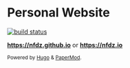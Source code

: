 # Personal Website

<p align="left">
  <a href="https://github.com/nfdz/nfdz.github.io/actions/workflows/cd.yaml">
    <img alt="build status" src="https://github.com/nfdz/nfdz.github.io/actions/workflows/cd.yaml/badge.svg">
  </a>
</p>

**https://nfdz.github.io** or **https://nfdz.io**

<small>Powered by <a href="https://gohugo.io/" target="_blank">Hugo</a> & <a href="https://github.com/adityatelange/hugo-PaperMod/" target="_blank">PaperMod</a>.</small>